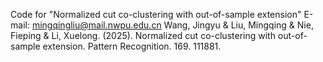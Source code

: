 Code for "Normalized cut co-clustering with out-of-sample extension"
E-mail: mingqingliu@mail.nwpu.edu.cn 
Wang, Jingyu & Liu, Mingqing & Nie, Fieping & Li, Xuelong. (2025). Normalized cut co-clustering with out-of-sample extension. Pattern Recognition. 169. 111881.
